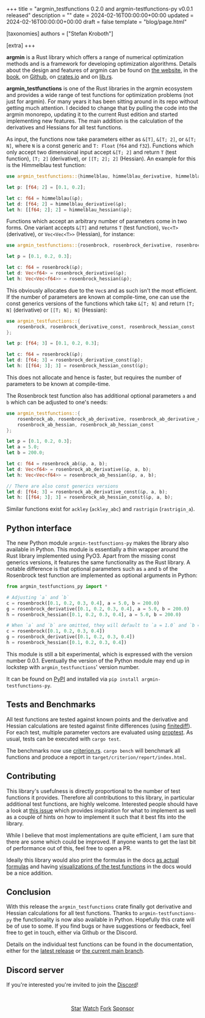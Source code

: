 +++
title = "argmin_testfunctions 0.2.0 and argmin-testfunctions-py v0.0.1 released"
description = ""
date = 2024-02-16T00:00:00+00:00
updated = 2024-02-16T00:00:00+00:00
draft = false
template = "blog/page.html"

[taxonomies]
authors = ["Stefan Kroboth"]

[extra]
+++

<b>argmin</b> is a Rust library which offers a range of numerical optimization methods and is a framework for 
developing optimization algorithms.  Details about the design and features of argmin can be found on
[the website](https://argmin-rs.org),
in the [book](https://argmin-rs.org/book),
on [Github](https://github.com/argmin-rs/argmin),
on [crates.io](https://crates.io/crates/argmin) and
on [lib.rs](https://lib.rs/crates/argmin).

<b>argmin_testfunctions</b> is one of the Rust libraries in the argmin ecosystem and provides a wide range of
test functions for optimization problems (not just for argmin). For many years it has been sitting around in its repo without
getting much attention.
I decided to change that by pulling the code into the argmin monorepo, updating it to the current Rust edition
and started implementing new features. The main addition is the calculation of the derivatives and Hessians
for all test functions. 

As input, the functions now take parameters either as `&[T]`, `&[T; 2]`, or `&[T; N]`, where `N` is a const generic and
`T: Float` (`f64` and `f32`).
Functions which only accept two dimensional input accept `&[T; 2]` and return `T` (test function), `[T; 2]` (derivative), or `[[T; 2]; 2]`
(Hessian).
An example for this is the Himmelblau test function:

```rust
use argmin_testfunctions::{himmelblau, himmelblau_derivative, himmelblau_hessian};

let p: [f64; 2] = [0.1, 0.2];

let c: f64 = himmelblau(&p);
let d: [f64; 2] = himmelblau_derivative(&p);
let h: [[f64; 2]; 2] = himmelblau_hessian(&p);
```

Functions which accept an arbitrary number of parameters come in two forms. One variant accepts `&[T]` and returns
`T` (test function), `Vec<T>` (derivative), or `Vec<Vec<T>>` (Hessian), for instance:

```rust
use argmin_testfunctions::{rosenbrock, rosenbrock_derivative, rosenbrock_hessian};

let p = [0.1, 0.2, 0.3];

let c: f64 = rosenbrock(&p);
let d: Vec<f64> = rosenbrock_derivative(&p);
let h: Vec<Vec<f64>> = rosenbrock_hessian(&p);
```

This obviously allocates due to the `Vec`s and as such isn't the most efficient. If the number of parameters are known
at compile-time, one can use the const generics versions of the functions which take `&[T; N]` and return 
`[T; N]` (derivative) or `[[T; N]; N]` (Hessian):

```rust
use argmin_testfunctions::{
    rosenbrock, rosenbrock_derivative_const, rosenbrock_hessian_const
};

let p: [f64; 3] = [0.1, 0.2, 0.3];

let c: f64 = rosenbrock(&p);
let d: [f64; 3] = rosenbrock_derivative_const(&p);
let h: [[f64; 3]; 3] = rosenbrock_hessian_const(&p);
```

This does not allocate and hence is faster, but requires the number of parameters to be known at compile-time.

The Rosenbrock test function also has additional optional parameters `a` and `b` which can be adjusted to one's needs:

```rust
use argmin_testfunctions::{
    rosenbrock_ab, rosenbrock_ab_derivative, rosenbrock_ab_derivative_const,
    rosenbrock_ab_hessian, rosenbrock_ab_hessian_const
};

let p = [0.1, 0.2, 0.3];
let a = 5.0;
let b = 200.0;

let c: f64 = rosenbrock_ab(&p, a, b);
let d: Vec<f64> = rosenbrock_ab_derivative(&p, a, b);
let h: Vec<Vec<f64>> = rosenbrock_ab_hessian(&p, a, b);

// There are also const generics versions
let d: [f64; 3] = rosenbrock_ab_derivative_const(&p, a, b);
let h: [[f64; 3]; 3] = rosenbrock_ab_hessian_const(&p, a, b);
```

Similar functions exist for `ackley` (`ackley_abc`) and `rastrigin` (`rastrigin_a`).


## Python interface

The new Python module `argmin-testfunctions-py` makes the library also available in Python.
This module is essentially a thin wrapper around the Rust library implemented using PyO3.
Apart from the missing const generics versions, it features the same functionality as the Rust library.
A notable difference is that optional parameters such as `a` and `b` of the Rosenbrock test function
are implemented as optional arguments in Python:

```python
from argmin_testfunctions_py import *

# Adjusting `a` and `b`
c = rosenbrock([0.1, 0.2, 0.3, 0.4], a = 5.0, b = 200.0)
g = rosenbrock_derivative([0.1, 0.2, 0.3, 0.4], a = 5.0, b = 200.0)
h = rosenbrock_hessian([0.1, 0.2, 0.3, 0.4], a = 5.0, b = 200.0)

# When `a` and `b` are omitted, they will default to `a = 1.0` and `b = 100.0`
c = rosenbrock([0.1, 0.2, 0.3, 0.4])
g = rosenbrock_derivative([0.1, 0.2, 0.3, 0.4])
h = rosenbrock_hessian([0.1, 0.2, 0.3, 0.4])
```

This module is still a bit experimental, which is expressed with the version number 0.0.1. 
Eventually the version of the Python module may end up in lockstep with `argmin_testfunctions`' version number.

It can be found on [PyPI](https://pypi.org/project/argmin-testfunctions-py/) and installed via
`pip install argmin-testfunctions-py`.


## Tests and Benchmarks

All test functions are tested against known points and the derivative and Hessian calculations
are tested against finite differences (using [finitediff](https://crates.io/crates/finitediff)).
For each test, multiple parameter vectors are evaluated using [proptest](https://crates.io/crates/proptest). 
As usual, tests can be executed with `cargo test`. 

The benchmarks now use [criterion.rs](https://crates.io/crates/criterion). `cargo bench` will benchmark all
functions and produce a report in `target/criterion/report/index.html`. 


## Contributing

This library's usefulness is directly proportional to the number of test functions it provides.
Therefore all contributions to this library, in particular additional test functions, are highly welcome.
Interested people should have a look
at [this issue](https://github.com/argmin-rs/argmin/issues/450) which provides inspiration for what
to implement as well as a couple of hints on how to implement it such that it best fits into the library.

While I believe that most implementations are quite efficient, I am sure that there are some which could
be improved. If anyone wants to get the last bit of performance out of this, feel free to open a PR.

Ideally this library would also print the formulas in the docs
[as actual formulas](https://github.com/argmin-rs/argmin/issues/418) and having
[visualizations of the test functions](https://github.com/argmin-rs/argmin/issues/451) in the docs would
be a nice addition.

## Conclusion

With this release the `argmin_testfunctions` crate finally got derivative and Hessian calculations for 
all test functions. 
Thanks to `argmin-testfunctions-py` the functionality is now also available in Python.
Hopefully this crate will be of use to some. If you find bugs or have suggestions or feedback, feel free to get
in touch, either via Github or the Discord.

Details on the individual test functions can be found in the documentation, either for the
[latest release](https://docs.rs/argmin_testfunctions) or
[the current main branch](https://argmin-rs.github.io/argmin/argmin_testfunctions/index.html).


## Discord server

If you're interested you're invited to join the  [Discord](https://discord.gg/fYB8AwxxMW)!


<br>
<script async defer src="https://buttons.github.io/buttons.js"></script>
<p align="center">
<a class="github-button" href="https://github.com/argmin-rs/argmin" data-icon="octicon-star" data-size="large" data-show-count="true" aria-label="Star argmin-rs/argmin on GitHub">Star</a>
<a class="github-button" href="https://github.com/argmin-rs/argmin/subscription" data-icon="octicon-eye" data-size="large" data-show-count="true" aria-label="Watch argmin-rs/argmin on GitHub">Watch</a>
<a class="github-button" href="https://github.com/argmin-rs/argmin/fork" data-icon="octicon-repo-forked" data-size="large" data-show-count="true" aria-label="Fork argmin-rs/argmin on GitHub">Fork</a>
<a class="github-button" href="https://github.com/sponsors/stefan-k" data-icon="octicon-heart" data-size="large" aria-label="Sponsor @stefan-k on GitHub">Sponsor</a>
</p>
